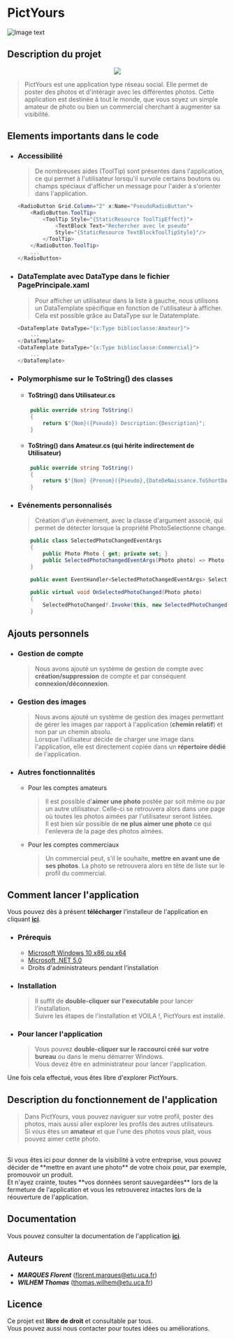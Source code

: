 # PictYours
![Image text](./PictYours/PictYours/app.ico)



## Description du projet
<a href="https://youtu.be/hAz1yZ8xpz8">
	<div align=center>
		<img src="https://img.youtube.com/vi/hAz1yZ8xpz8/hqdefault.jpg">
	</div>
</a>

 >PictYours est une application type réseau social. Elle permet de poster des photos et d'intéragir avec les différentes photos. Cette application est destinée à tout le monde, que vous soyez un simple amateur de photo ou bien un commercial cherchant à augmenter sa visibilité.

## Elements importants dans le code

- ### Accessibilité
	>De nombreuses aides (ToolTip) sont présentes dans l'application, ce qui permet à l'utilisateur lorsqu'il survole certains boutons ou champs spéciaux d'afficher un message pour l'aider à s'orienter dans l'application.
	```c#
	<RadioButton Grid.Column="2" x:Name="PseudoRadioButton">
		<RadioButton.ToolTip>
			<ToolTip Style="{StaticResource ToolTipEffect}">
				<TextBlock Text="Rechercher avec le pseudo"
				Style="{StaticResource TextBlockToolTipStyle}"/>
			</ToolTip>
		</RadioButton.ToolTip>
		...
	</RadioButton>
	```

- ### DataTemplate avec DataType dans le fichier PagePrincipale.xaml
	>Pour afficher un utilisateur dans la liste à gauche, nous utilisons un DataTemplate spécifique en fonction de l'utilisateur à afficher. Cela est possible grâce au DataType sur le Datatemplate.
	```c#
	<DataTemplate DataType="{x:Type biblioclasse:Amateur}">
		...
	</DataTemplate>
    <DataTemplate DataType="{x:Type biblioclasse:Commercial}">
    	...
    </DataTemplate>
	```

- ### Polymorphisme sur le ToString() des classes
	- #### ToString() dans Utilisateur.cs
	```c#
		public override string ToString()
        {
            return $"{Nom}({Pseudo}) Description:{Description}";
        }
	```
	- #### ToString() dans Amateur.cs (qui hérite indirectement de Utilisateur)
	```c#
		public override string ToString()
		{
			return $"{Nom} {Prenom}({Pseudo},{DateDeNaissance.ToShortDateString()})";
		} 
	```

- ### Evénements personnalisés
	> Création d'un événement, avec la classe d'argument associé, qui permet de détecter lorsque la propriété PhotoSelectionne change.
	```c#
		public class SelectedPhotoChangedEventArgs
        {
            public Photo Photo { get; private set; }
            public SelectedPhotoChangedEventArgs(Photo photo) => Photo = photo;
        }

        public event EventHandler<SelectedPhotoChangedEventArgs> SelectedPhotoChanged;

        public virtual void OnSelectedPhotoChanged(Photo photo)
		{
			SelectedPhotoChanged?.Invoke(this, new SelectedPhotoChangedEventArgs(photo));
		}
	```

## Ajouts personnels

- ### Gestion de compte 
 	>Nous avons ajouté un système de gestion de compte avec **création/suppression** de compte et par conséquent **connexion/déconnexion**.
 
- ### Gestion des images
	>Nous avons ajouté un système de gestion des images permettant de gérer les images par rapport à l'application (**chemin relatif**) et non par un chemin absolu. <br/>
	>Lorsque l'utilisateur décide de charger une image dans l'application, elle est directement copiée dans un **répertoire dédié** de l'application. 

- ### Autres fonctionnalités
	- Pour les comptes amateurs
	
		> Il est possible d'**aimer une photo** postée par soit même ou par un autre utilisateur. Celle-ci se retrouvera alors dans une page où toutes les photos aimées par l'utilisateur seront listées. <br/>
		Il est bien sûr possible de **ne plus aimer une photo** ce qui l'enlevera de la page des photos aimées.
	
    - Pour les comptes commerciaux

		>Un commercial peut, s'il le souhaite, **mettre en avant une de ses photos**. La photo se retrouvera alors en tête de liste sur le profil du commercial. 
 
## Comment lancer l'application
Vous pouvez dès à présent **télécharger** l'installeur de l'application en cliquant **[ici](https://github.com/ThomasWILHEM/PictYours/releases)**. 

- ### Prérequis
	- [Microsoft Windows 10 x86 ou x64](https://www.microsoft.com/fr-fr/software-download/windows10)
	- [Microsoft .NET 5.0](https://dotnet.microsoft.com/download/dotnet/5.0)
	- Droits d'administrateurs pendant l'installation

- ### Installation 
	> Il suffit de **double-cliquer sur l'executable** pour lancer l'installation.
	> <Br/> Suivre les étapes de l'installation et VOILA !, PictYours est installé.

- ### Pour lancer l'application 
	>Vous pouvez **double-cliquer sur le raccourci créé sur votre bureau** ou dans le menu démarrer Windows. <br/>
	>Vous devez être en administrateur pour lancer l'application.<br/>
	
Une fois cela effectué, vous êtes libre d'explorer PictYours.

## Description du fonctionnement de l'application

>Dans PictYours, vous pouvez naviguer sur votre profil, poster des photos, mais aussi aller explorer les profils des autres utilisateurs. <br/>
Si vous êtes un **amateur** et que l'une des photos vous plait, vous pouvez aimer cette photo.
<br/>
Si vous êtes ici pour donner de la visibilité à votre entreprise, vous pouvez décider de **mettre en avant une photo** de votre choix pour, par exemple, promouvoir un produit.
<br/>
Et  n'ayez crainte, toutes **vos données seront sauvegardées** lors de la fermeture de l'application et vous les retrouverez intactes  lors de la réouverture de l'application.

## Documentation

Vous pouvez consulter la documentation de l'application **[ici](./Documents)**.

## Auteurs

- ***MARQUES Florent*** (florent.marques@etu.uca.fr)
- ***WILHEM Thomas*** (thomas.wilhem@etu.uca.fr)

## Licence

Ce projet est **libre de droit** et consultable par tous. <br/>
Vous pouvez aussi nous contacter pour toutes idées ou améliorations.